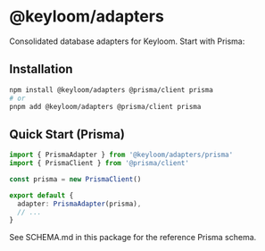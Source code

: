 # @keyloom/adapters

Consolidated database adapters for Keyloom. Start with Prisma:

## Installation

```bash
npm install @keyloom/adapters @prisma/client prisma
# or
pnpm add @keyloom/adapters @prisma/client prisma
```

## Quick Start (Prisma)

```ts
import { PrismaAdapter } from '@keyloom/adapters/prisma'
import { PrismaClient } from '@prisma/client'

const prisma = new PrismaClient()

export default {
  adapter: PrismaAdapter(prisma),
  // ...
}
```

See SCHEMA.md in this package for the reference Prisma schema.

